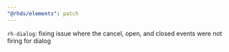 ```yaml
---
"@rhds/elements": patch
---
```


`rh-dialog`: fixing issue where the cancel, open, and closed events were not firing for dialog
